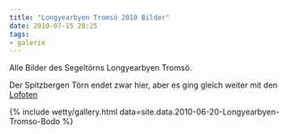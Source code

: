 ```yaml
---
title: "Longyearbyen Tromsö 2010 Bilder"
date: 2010-07-15 20:25
tags:
- galerie
---
```

Alle Bilder des Segeltörns Longyearbyen Tromsö.

Der Spitzbergen Törn endet zwar hier, aber es ging gleich weiter mit den [Lofoten](/2010/07/04/crewwechsel-tromso/)

<!--more-->

{% include wetty/gallery.html data=site.data.2010-06-20-Longyearbyen-Tromso-Bodo %}


